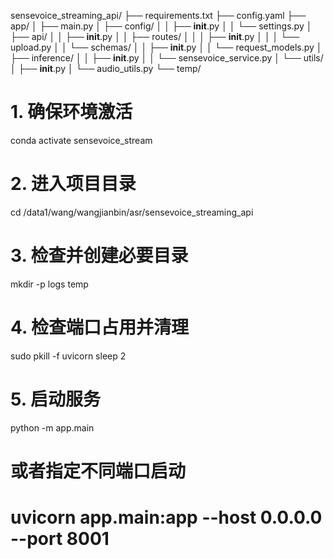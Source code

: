 sensevoice_streaming_api/
├── requirements.txt
├── config.yaml
├── app/
│   ├── main.py
│   ├── config/
│   │   ├── __init__.py
│   │   └── settings.py
│   ├── api/
│   │   ├── __init__.py
│   │   ├── routes/
│   │   │   ├── __init__.py
│   │   │   └── upload.py
│   │   └── schemas/
│   │       ├── __init__.py
│   │       └── request_models.py
│   ├── inference/
│   │   ├── __init__.py
│   │   └── sensevoice_service.py
│   └── utils/
│       ├── __init__.py
│       └── audio_utils.py
└── temp/


# 1. 确保环境激活
conda activate sensevoice_stream

# 2. 进入项目目录
cd /data1/wang/wangjianbin/asr/sensevoice_streaming_api

# 3. 检查并创建必要目录
mkdir -p logs temp

# 4. 检查端口占用并清理
sudo pkill -f uvicorn
sleep 2

# 5. 启动服务
python -m app.main

# 或者指定不同端口启动
# uvicorn app.main:app --host 0.0.0.0 --port 8001
